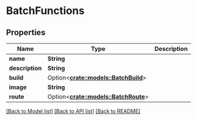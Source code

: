 # BatchFunctions

## Properties

Name | Type | Description | Notes
------------ | ------------- | ------------- | -------------
**name** | **String** |  | 
**description** | **String** |  | 
**build** | Option<[**crate::models::BatchBuild**](_batch_build.md)> |  | [optional]
**image** | **String** |  | 
**route** | Option<[**crate::models::BatchRoute**](_batch_route.md)> |  | [optional]

[[Back to Model list]](../README.md#documentation-for-models) [[Back to API list]](../README.md#documentation-for-api-endpoints) [[Back to README]](../README.md)


